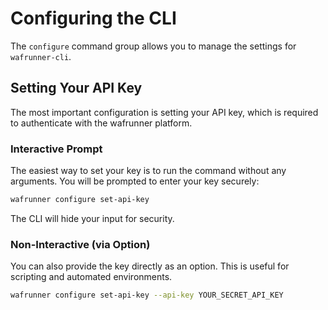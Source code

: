 # Configuring the CLI

The `configure` command group allows you to manage the settings for `wafrunner-cli`.

## Setting Your API Key

The most important configuration is setting your API key, which is required to authenticate with the wafrunner platform.

### Interactive Prompt

The easiest way to set your key is to run the command without any arguments. You will be prompted to enter your key securely:

```sh
wafrunner configure set-api-key
```

The CLI will hide your input for security.

### Non-Interactive (via Option)

You can also provide the key directly as an option. This is useful for scripting and automated environments.

```sh
wafrunner configure set-api-key --api-key YOUR_SECRET_API_KEY
```
